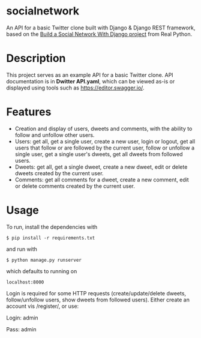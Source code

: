 # socialnetwork
An API for a basic Twitter clone built with Django & Django REST framework, based on the [Build a Social Network With Django project](https://realpython.com/django-social-network-1/) from Real Python.

# Description
This project serves as an example API for a basic Twitter clone.  API documentation is in **Dwitter API.yaml**, which can be viewed as-is or displayed using tools such as https://editor.swagger.io/.

# Features

* Creation and display of users, dweets and comments, with the ability to follow and unfollow other users.
* Users: get all, get a single user, create a new user, login or logout, get all users that follow or are followed by the current user, follow or unfollow a single user, get a single user's dweets, get all dweets from followed users.
* Dweets: get all, get a single dweet, create a new dweet, edit or delete dweets created by the current user.
* Comments: get all comments for a dweet, create a new comment, edit or delete comments created by the current user.

# Usage

To run, install the dependencies with

    $ pip install -r requirements.txt

and run with

    $ python manage.py runserver

which defaults to running on

``localhost:8000``

Login is required for some HTTP requests (create/update/delete dweets, follow/unfollow users, show dweets from followed users).  Either create an account vis /register/, or use:

Login: admin

Pass: admin
